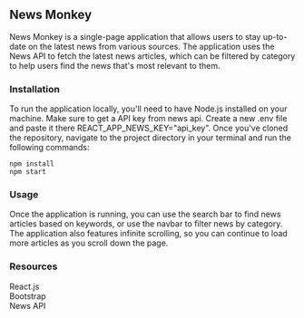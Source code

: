 ## News Monkey
News Monkey is a single-page application that allows users to stay up-to-date on the latest news from various sources. The application uses the News API to fetch the latest news articles, which can be filtered by category to help users find the news that's most relevant to them.  

### Installation
To run the application locally, you'll need to have Node.js installed on your machine. Make sure to get a API key from news api. Create a new .env file and paste it there REACT_APP_NEWS_KEY="api_key". Once you've cloned the repository, navigate to the project directory in your terminal and run the following commands:

```
npm install
npm start
```

### Usage
Once the application is running, you can use the search bar to find news articles based on keywords, or use the navbar to filter news by category. The application also features infinite scrolling, so you can continue to load more articles as you scroll down the page.

### Resources
React.js  
Bootstrap  
News API